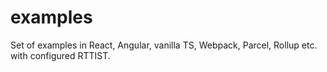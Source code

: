 # examples
Set of examples in React, Angular, vanilla TS, Webpack, Parcel, Rollup etc. with configured RTTIST.
